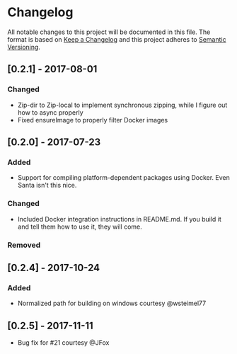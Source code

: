 # Changelog
All notable changes to this project will be documented in this file.
The format is based on [Keep a Changelog](http://keepachangelog.com/en/1.0.0/)
and this project adheres to [Semantic Versioning](http://semver.org/spec/v2.0.0.html).

## [0.2.1] - 2017-08-01
### Changed
- Zip-dir to Zip-local to implement synchronous zipping, while I figure out how to async properly
- Fixed ensureImage to properly filter Docker images

## [0.2.0] - 2017-07-23
### Added
- Support for compiling platform-dependent packages using Docker. Even Santa isn't this nice.

### Changed
- Included Docker integration instructions in README.md. If you build it and tell them how to use it, they will come.


### Removed


## [0.2.4] - 2017-10-24
### Added
- Normalized path for building on windows courtesy @wsteimel77

## [0.2.5] - 2017-11-11
- Bug fix for #21 courtesy @JFox
